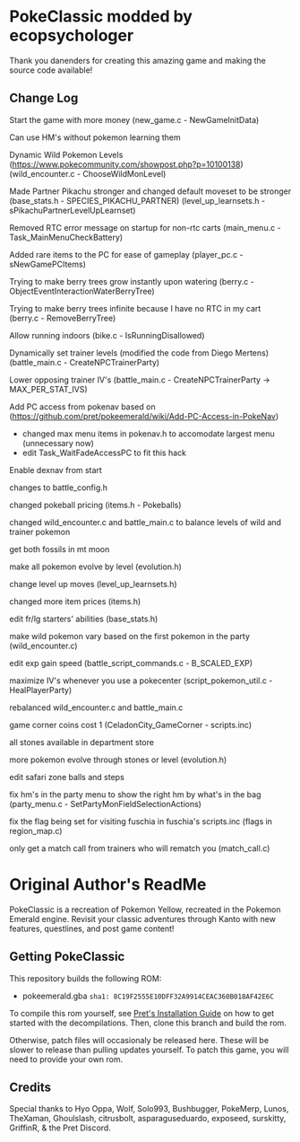 # PokeClassic modded by ecopsychologer

Thank you danenders for creating this amazing game and making the source code available!

## Change Log
Start the game with more money (new_game.c - NewGameInitData)

Can use HM's without pokemon learning them

Dynamic Wild Pokemon Levels (https://www.pokecommunity.com/showpost.php?p=10100138) (wild_encounter.c - ChooseWildMonLevel)

Made Partner Pikachu stronger and changed default moveset to be stronger (base_stats.h - SPECIES_PIKACHU_PARTNER) (level_up_learnsets.h - sPikachuPartnerLevelUpLearnset)

Removed RTC error message on startup for non-rtc carts (main_menu.c - Task_MainMenuCheckBattery)

Added rare items to the PC for ease of gameplay (player_pc.c - sNewGamePCItems)

Trying to make berry trees grow instantly upon watering (berry.c - ObjectEventInteractionWaterBerryTree)

Trying to make berry trees infinite because I have no RTC in my cart (berry.c - RemoveBerryTree)

Allow running indoors (bike.c - IsRunningDisallowed)

Dynamically set trainer levels (modified the code from Diego Mertens) (battle_main.c - CreateNPCTrainerParty)

Lower opposing trainer IV's (battle_main.c - CreateNPCTrainerParty -> MAX_PER_STAT_IVS)

Add PC access from pokenav based on (https://github.com/pret/pokeemerald/wiki/Add-PC-Access-in-PokeNav)
- changed max menu items in pokenav.h to accomodate largest menu (unnecessary now)
- edit Task_WaitFadeAccessPC to fit this hack

Enable dexnav from start

changes to battle_config.h

changed pokeball pricing (items.h - Pokeballs)

changed wild_encounter.c and battle_main.c to balance levels of wild and trainer pokemon 

get both fossils in mt moon

make all pokemon evolve by level (evolution.h)

change level up moves (level_up_learnsets.h)

changed more item prices (items.h)

edit fr/lg starters' abilities (base_stats.h)

make wild pokemon vary based on the first pokemon in the party (wild_encounter.c)

edit exp gain speed (battle_script_commands.c - B_SCALED_EXP)

maximize IV's whenever you use a pokecenter (script_pokemon_util.c - HealPlayerParty)

rebalanced wild_encounter.c and battle_main.c

game corner coins cost 1 (CeladonCity_GameCorner - scripts.inc)

all stones available in department store

more pokemon evolve through stones or level (evolution.h)

edit safari zone balls and steps

fix hm's in the party menu to show the right hm by what's in the bag (party_menu.c - SetPartyMonFieldSelectionActions)

fix the flag being set for visiting fuschia in fuschia's scripts.inc (flags in region_map.c)

only get a match call from trainers who will rematch you (match_call.c)

# Original Author's ReadMe

PokeClassic is a recreation of Pokemon Yellow, recreated in the Pokemon Emerald engine. Revisit your classic adventures through Kanto with new features, questlines, and post game content!

## Getting PokeClassic
This repository builds the following ROM:

* pokeemerald.gba `sha1: 8C19F2555E10DFF32A9914CEAC360B018AF42E6C`

To compile this rom yourself, see [Pret's Installation Guide](https://github.com/pret/pokeemerald/blob/master/INSTALL.md) on how to get started with the decompilations. Then, clone this branch and build the rom.

Otherwise, patch files will occasionaly be released here. These will be slower to release than pulling updates yourself. To patch this game, you will need to provide your own rom.

## Credits
Special thanks to  Hyo Oppa, Wolf, Solo993, Bushbugger, PokeMerp, Lunos, TheXaman, Ghoulslash, citrusbolt, asparaguseduardo, exposeed, surskitty, GriffinR, & the Pret Discord.

